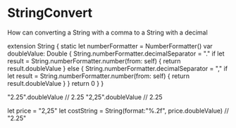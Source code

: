 # StringConvert
How can converting a String with a comma to a String with a decimal

extension String {
    static let numberFormatter = NumberFormatter()
    var doubleValue: Double {
        String.numberFormatter.decimalSeparator = "."
        if let result =  String.numberFormatter.number(from: self) {
            return result.doubleValue
        } else {
            String.numberFormatter.decimalSeparator = ","
            if let result = String.numberFormatter.number(from: self) {
                return result.doubleValue
            }
        }
        return 0
    }
}


"2.25".doubleValue // 2.25
"2,25".doubleValue // 2.25

let price = "2,25"
let costString = String(format:"%.2f", price.doubleValue)   // "2.25"
